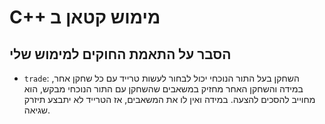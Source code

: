 # C++ מימוש קטאן ב

## הסבר על התאמת החוקים למימוש שלי
- `trade`: השחקן בעל התור הנוכחי יכול לבחור לעשות טרייד עם כל שחקן אחר, במידה והשחקן האחר מחזיק במשאבים שהשחקן עם התור הנוכחי מבקש, הוא מחוייב להסכים להצעה. במידה ואין לו את המשאבים, אז הטרייד לא יתבצע תיזרק שגיאה.

